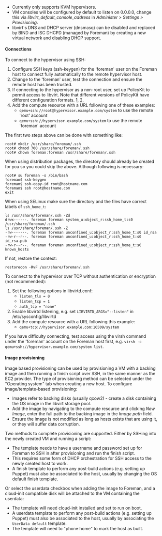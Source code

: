 
* Currently only supports KVM hypervisors.
* VM consoles will be configured by default to listen on 0.0.0.0, change this via *libvirt_default_console_address* in *Administer > Settings > Provisioning*.
* libvirt's DNS and DHCP server (dnsmasq) can be disabled and replaced by BIND and ISC DHCPD (managed by Foreman) by creating a new virtual network and disabling DHCP support.

#### Connections

To connect to the hypervisor using SSH:

1. Configure SSH keys (ssh-keygen) for the 'foreman' user on the Foreman host to connect fully automatically to the remote hypervisor host.
1. Change to the 'foreman' user, test the connection and ensure the remote host has been trusted.
1. If connecting to the hypervisor as a non-root user, set up PolicyKit to permit access to libvirt.  Note that different versions of PolicyKit have different configuration formats.  [1](http://libvirt.org/auth.html#ACL_server_polkit), [2](http://wiki.libvirt.org/page/SSHPolicyKitSetup).
1. Add the compute resource with a URL following one of these examples:
   * `qemu+ssh://root@hypervisor.example.com/system` to use the remote 'root' account
   * `qemu+ssh://hypervisor.example.com/system` to use the remote 'foreman' account

The first two steps above can be done with something like:

    root# mkdir /usr/share/foreman/.ssh
    root# chmod 700 /usr/share/foreman/.ssh
    root# chown foreman:foreman /usr/share/foreman/.ssh

When using distribution packages, the directory should already be created for
you so you could skip the above. Although following is necessary:

    root# su foreman -s /bin/bash
    foreman$ ssh-keygen
    foreman$ ssh-copy-id root@hostname.com
    foreman$ ssh root@hostname.com
    exit

When using SELinux make sure the directory and the files have correct labels
of `ssh_home_t`:

    ls /usr/share/foreman/.ssh -Zd
    drwx------. foreman foreman system_u:object_r:ssh_home_t:s0  /usr/share/foreman/.ssh
    ls /usr/share/foreman/.ssh -Z
    -rw-------. foreman foreman unconfined_u:object_r:ssh_home_t:s0 id_rsa
    -rw-r--r--. foreman foreman unconfined_u:object_r:ssh_home_t:s0 id_rsa.pub
    -rw-r--r--. foreman foreman unconfined_u:object_r:ssh_home_t:s0 known_hosts

If not, restore the context:

    restorecon -RvF /usr/share/foreman/.ssh

To connect to the hypervisor over TCP without authentication or encryption (not recommended):

1. Set the following options in libvirtd.conf:
   * `listen_tls = 0`
   * `listen_tcp = 1`
   * `auth_tcp = "none"`
1. Enable libvirtd listening, e.g. set `LIBVIRTD_ARGS="--listen"` in /etc/sysconfig/libvirtd
1. Add the compute resource with a URL following this example:
   * `qemu+tcp://hypervisor.example.com:16509/system`

If you have difficulty connecting, test access using the virsh command under the 'foreman' account on the Foreman host first, e.g. `virsh -c qemu+ssh://hypervisor.example.com/system list`.

#### Image provisioning

Image based provisioning can be used by provisioning a VM with a backing image and then running a finish script over SSH, in the same manner as the EC2 provider.  The type of provisioning method can be selected under the "Operating system" tab when creating a new host.  To configure image/template-based provisioning:

* Images refer to backing disks (usually qcow2) - create a disk containing the OS image in the libvirt storage pool.
* Add the image by navigating to the compute resource and clicking *New Image*, enter the full path to the backing image in the *Image path* field.
* Ensure the image is not modified as long as hosts exists that are using it, or they will suffer data corruption.

Two methods to complete provisioning are supported.  Either by SSHing into the newly created VM and running a script:

* The template needs to have a username and password set up for Foreman to SSH in after provisioning and run the finish script.
* This requires some form of DHCP orchestration for SSH access to the newly created host to work.
* A finish template to perform any post-build actions (e.g. setting up Puppet) must also be associated to the host, usually by changing the OS default finish template.

Or select the userdata checkbox when adding the image to Foreman, and a cloud-init compatible disk will be attached to the VM containing the userdata:

* The template will need cloud-init installed and set to run on boot.
* A userdata template to perform any post-build actions (e.g. setting up Puppet) must also be associated to the host, usually by associating the `UserData default` template.
* The template will need to "phone home" to mark the host as built.
